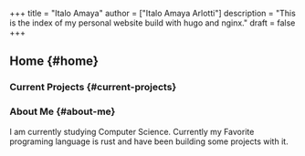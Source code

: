 +++
title = "Italo Amaya"
author = ["Italo Amaya Arlotti"]
description = "This is the index of my personal website build with hugo and nginx."
draft = false
+++

## Home {#home}


### Current Projects {#current-projects}


### About Me {#about-me}

I am currently studying Computer Science. Currently my Favorite programing language is rust and have been building some projects with it.
